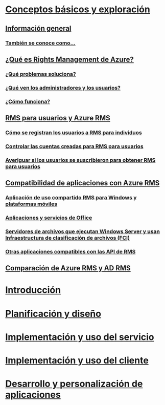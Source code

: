 # [Conceptos básicos y exploración](azure-rights-management.md)
## [Información general](azure-rights-management.md)
### [También se conoce como...](azure-rms-aka.md)
## [¿Qué es Rights Management de Azure?](what-is-azure-rms.md)
### [¿Qué problemas soluciona?](azure-rms-problems-it-solves.md)
### [¿Qué ven los administradores y los usuarios?](what-admins-users-see.md)
### [¿Cómo funciona?](how-does-it-work.md)
## [RMS para usuarios y Azure RMS](rms-for-individuals.md)
### [Cómo se registran los usuarios a RMS para individuos](rms-for-individuals-user-sign-up.md)
### [Controlar las cuentas creadas para RMS para usuarios](rms-for-individuals-take-control.md)
### [Averiguar si los usuarios se suscribieron para obtener RMS para usuarios](rms-for-individuals-identify-sign-up.md)
## [Compatibilidad de aplicaciones con Azure RMS](applications-support.md)
### [Aplicación de uso compartido RMS para Windows y plataformas móviles](sharing-app-support.md)
### [Aplicaciones y servicios de Office](office-apps-services-support.md)
### [Servidores de archivos que ejecutan Windows Server y usan Infraestructura de clasificación de archivos (FCI)](file-server-support.md)
### [Otras aplicaciones compatibles con las API de RMS](api-support.md)
## [Comparación de Azure RMS y AD RMS](compare-azure-rms-ad-rms.md)
# [Introducción](/rights-management/get-started/requirements-azure-rms)
# [Planificación y diseño](/rights-management/plan-design/deployment-roadmap)
# [Implementación y uso del servicio](/rights-management/deploy-use/activate-service)
# [Implementación y uso del cliente](/rights-management/rms-client/use-client)
# [Desarrollo y personalización de aplicaciones](/rights-management/develop/developers-guide)


<!--HONumber=Apr16_HO4-->


